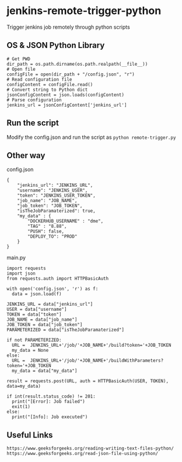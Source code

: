 # jenkins-remote-trigger-python
Trigger jenkins job remotely through python scripts


## OS & JSON Python Library
```
# Get PWD
dir_path = os.path.dirname(os.path.realpath(__file__))
# Open file
configFile = open(dir_path + "/config.json", "r") 
# Read configuration file
configContent = configFile.read()
# Convert string to Python dict 
jsonConfigContent = json.loads(configContent)
# Parse configuration
jenkins_url = jsonConfigContent['jenkins_url']
```
## Run the script
Modify the config.json and run the script as `python remote-trigger.py`

## Other way
config.json
```
{
    "jenkins_url": "JENKINS_URL",
    "username": "JENKINS_USER",
    "token": "JENKINS_USER_TOKEN",
    "job_name": "JOB_NAME",
    "job_token": "JOB_TOKEN",
    "isTheJobParamaterized": true,
    "my_data" : {
        "DOCKERHUB_USERNAME" : "dme",
        "TAG" : "8.88",
        "PUSH": false,
        "DEPLOY_TO": "PROD"
    }
}
```
main.py
```
import requests
import json
from requests.auth import HTTPBasicAuth

with open('config.json', 'r') as f:
  data = json.load(f)

JENKINS_URL = data["jenkins_url"]
USER = data["username"]
TOKEN = data["token"]
JOB_NAME = data["job_name"]
JOB_TOKEN = data["job_token"]
PARAMETERIZED = data["isTheJobParamaterized"]

if not PARAMETERIZED:
  URL =  JENKINS_URL+'/job/'+JOB_NAME+'/build?token='+JOB_TOKEN
  my_data = None
else:
  URL =  JENKINS_URL+'/job/'+JOB_NAME+'/buildWithParameters?token='+JOB_TOKEN
  my_data = data["my_data"]

result = requests.post(URL, auth = HTTPBasicAuth(USER, TOKEN), data=my_data)

if int(result.status_code) != 201:
  print("[Error]: Job failed")
  exit(1)
else:
  print("[Info]: Job executed")
```
## Useful Links
```
https://www.geeksforgeeks.org/reading-writing-text-files-python/
https://www.geeksforgeeks.org/read-json-file-using-python/
```
